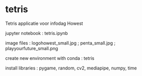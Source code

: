 # tetris
Tetris applicatie voor infodag Howest

jupyter notebook : tetris.ipynb

image files : logohowest_small.jpg ; penta_small.jpg ; playyourfuture_small.png

create new environment with conda : tetris

install libraries : pygame, random, cv2, mediapipe, numpy, time
